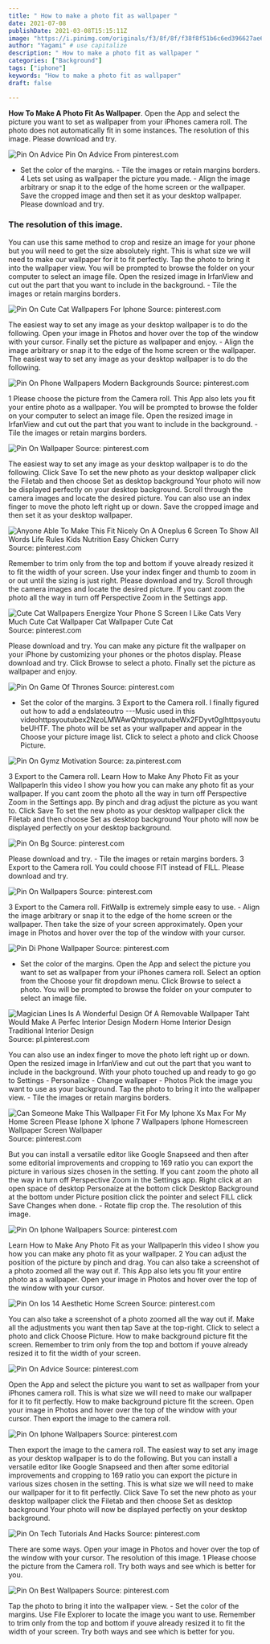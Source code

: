 ```yaml
---
title: " How to make a photo fit as wallpaper "
date: 2021-07-08
publishDate: 2021-03-08T15:15:11Z
image: "https://i.pinimg.com/originals/f3/8f/8f/f38f8f51b6c6ed396627ae614d327d9c.png"
author: "Yagami" # use capitalize
description: " How to make a photo fit as wallpaper "
categories: ["Background"]
tags: ["iphone"]
keywords: "How to make a photo fit as wallpaper"
draft: false

---
```



**How To Make A Photo Fit As Wallpaper**. Open the App and select the picture you want to set as wallpaper from your iPhones camera roll. The photo does not automatically fit in some instances. The resolution of this image. Please download and try.

![Pin On Advice](https://i.pinimg.com/736x/17/04/28/170428cb2e46cf3aa4eba804d764449e.jpg "Pin On Advice")
Pin On Advice From pinterest.com


- Set the color of the margins. - Tile the images or retain margins borders. 4 Lets set using as wallpaper the picture you made. - Align the image arbitrary or snap it to the edge of the home screen or the wallpaper. Save the cropped image and then set it as your desktop wallpaper. Please download and try.

### The resolution of this image.

You can use this same method to crop and resize an image for your phone but you will need to get the size absolutely right. This is what size we will need to make our wallpaper for it to fit perfectly. Tap the photo to bring it into the wallpaper view. You will be prompted to browse the folder on your computer to select an image file. Open the resized image in IrfanView and cut out the part that you want to include in the background. - Tile the images or retain margins borders.


![Pin On Cute Cat Wallpapers For Iphone](https://i.pinimg.com/originals/11/74/1f/11741f23b65cf2fe64da311d237a071d.jpg "Pin On Cute Cat Wallpapers For Iphone")
Source: pinterest.com

The easiest way to set any image as your desktop wallpaper is to do the following. Open your image in Photos and hover over the top of the window with your cursor. Finally set the picture as wallpaper and enjoy. - Align the image arbitrary or snap it to the edge of the home screen or the wallpaper. The easiest way to set any image as your desktop wallpaper is to do the following.

![Pin On Phone Wallpapers Modern Backgrounds](https://i.pinimg.com/originals/a0/7b/5e/a07b5e3042d79d013f2f3cbcd1761c15.png "Pin On Phone Wallpapers Modern Backgrounds")
Source: pinterest.com

1 Please choose the picture from the Camera roll. This App also lets you fit your entire photo as a wallpaper. You will be prompted to browse the folder on your computer to select an image file. Open the resized image in IrfanView and cut out the part that you want to include in the background. - Tile the images or retain margins borders.

![Pin On Wallpaper](https://i.pinimg.com/originals/17/12/72/171272098fe973b172384b5bc7d6a901.jpg "Pin On Wallpaper")
Source: pinterest.com

The easiest way to set any image as your desktop wallpaper is to do the following. Click Save To set the new photo as your desktop wallpaper click the Filetab and then choose Set as desktop background Your photo will now be displayed perfectly on your desktop background. Scroll through the camera images and locate the desired picture. You can also use an index finger to move the photo left right up or down. Save the cropped image and then set it as your desktop wallpaper.

![Anyone Able To Make This Fit Nicely On A Oneplus 6 Screen To Show All Words Life Rules Kids Nutrition Easy Chicken Curry](https://i.pinimg.com/originals/e6/36/1f/e6361fe7198b2d7af70cb72aa8938e03.jpg "Anyone Able To Make This Fit Nicely On A Oneplus 6 Screen To Show All Words Life Rules Kids Nutrition Easy Chicken Curry")
Source: pinterest.com

Remember to trim only from the top and bottom if youve already resized it to fit the width of your screen. Use your index finger and thumb to zoom in or out until the sizing is just right. Please download and try. Scroll through the camera images and locate the desired picture. If you cant zoom the photo all the way in turn off Perspective Zoom in the Settings app.

![Cute Cat Wallpapers Energize Your Phone S Screen I Like Cats Very Much Cute Cat Wallpaper Cat Wallpaper Cute Cat](https://i.pinimg.com/originals/04/f7/f2/04f7f27e48075dd9d10e8d9a517d2891.jpg "Cute Cat Wallpapers Energize Your Phone S Screen I Like Cats Very Much Cute Cat Wallpaper Cat Wallpaper Cute Cat")
Source: pinterest.com

Please download and try. You can make any picture fit the wallpaper on your iPhone by customizing your phones or the photos display. Please download and try. Click Browse to select a photo. Finally set the picture as wallpaper and enjoy.

![Pin On Game Of Thrones](https://i.pinimg.com/originals/a2/b1/32/a2b132606e32d735f58698de6997dc5b.jpg "Pin On Game Of Thrones")
Source: pinterest.com

- Set the color of the margins. 3 Export to the Camera roll. I finally figured out how to add a endslateoutro ---Music used in this videohttpsyoutubex2NzoLMWAwQhttpsyoutubeWx2FDyvt0gIhttpsyoutubeUHTF. The photo will be set as your wallpaper and appear in the Choose your picture image list. Click to select a photo and click Choose Picture.

![Pin On Gymz Motivation](https://i.pinimg.com/originals/f7/fc/4e/f7fc4ed3c0ceaa436d71cdca13e1f361.png "Pin On Gymz Motivation")
Source: za.pinterest.com

3 Export to the Camera roll. Learn How to Make Any Photo Fit as your WallpaperIn this video I show you how you can make any photo fit as your wallpaper. If you cant zoom the photo all the way in turn off Perspective Zoom in the Settings app. By pinch and drag adjust the picture as you want to. Click Save To set the new photo as your desktop wallpaper click the Filetab and then choose Set as desktop background Your photo will now be displayed perfectly on your desktop background.

![Pin On Bg](https://i.pinimg.com/originals/47/25/e7/4725e7be73ee01576562c1c4cb9f4982.jpg "Pin On Bg")
Source: pinterest.com

Please download and try. - Tile the images or retain margins borders. 3 Export to the Camera roll. You could choose FIT instead of FILL. Please download and try.

![Pin On Wallpapers](https://i.pinimg.com/736x/fc/8e/e2/fc8ee2aca7d210420a332c6e92061238.jpg "Pin On Wallpapers")
Source: pinterest.com

3 Export to the Camera roll. FitWallp is extremely simple easy to use. - Align the image arbitrary or snap it to the edge of the home screen or the wallpaper. Then take the size of your screen approximately. Open your image in Photos and hover over the top of the window with your cursor.

![Pin Di Phone Wallpaper](https://i.pinimg.com/originals/bf/39/2d/bf392d40e7084e14740ad4e0f357689a.jpg "Pin Di Phone Wallpaper")
Source: pinterest.com

- Set the color of the margins. Open the App and select the picture you want to set as wallpaper from your iPhones camera roll. Select an option from the Choose your fit dropdown menu. Click Browse to select a photo. You will be prompted to browse the folder on your computer to select an image file.

![Magician Lines Is A Wonderful Design Of A Removable Wallpaper Taht Would Make A Perfec Interior Design Modern Home Interior Design Traditional Interior Design](https://i.pinimg.com/originals/d4/85/48/d485489396baeaee5aaa873c3882b97d.png "Magician Lines Is A Wonderful Design Of A Removable Wallpaper Taht Would Make A Perfec Interior Design Modern Home Interior Design Traditional Interior Design")
Source: pl.pinterest.com

You can also use an index finger to move the photo left right up or down. Open the resized image in IrfanView and cut out the part that you want to include in the background. With your photo touched up and ready to go go to Settings - Personalize - Change wallpaper - Photos Pick the image you want to use as your background. Tap the photo to bring it into the wallpaper view. - Tile the images or retain margins borders.

![Can Someone Make This Wallpaper Fit For My Iphone Xs Max For My Home Screen Please Iphone X Iphone 7 Wallpapers Iphone Homescreen Wallpaper Screen Wallpaper](https://i.pinimg.com/originals/23/d7/44/23d744f1746da5d0936eaf80fea47a1e.jpg "Can Someone Make This Wallpaper Fit For My Iphone Xs Max For My Home Screen Please Iphone X Iphone 7 Wallpapers Iphone Homescreen Wallpaper Screen Wallpaper")
Source: pinterest.com

But you can install a versatile editor like Google Snapseed and then after some editorial improvements and cropping to 169 ratio you can export the picture in various sizes chosen in the setting. If you cant zoom the photo all the way in turn off Perspective Zoom in the Settings app. Right click at an open space of desktop Personaize at the bottom click Desktop Background at the bottom under Picture position click the pointer and select FILL click Save Changes when done. - Rotate flip crop the. The resolution of this image.

![Pin On Iphone Wallpapers](https://i.pinimg.com/originals/08/8e/46/088e4623c0365e88d8316813f868ecee.jpg "Pin On Iphone Wallpapers")
Source: pinterest.com

Learn How to Make Any Photo Fit as your WallpaperIn this video I show you how you can make any photo fit as your wallpaper. 2 You can adjust the position of the picture by pinch and drag. You can also take a screenshot of a photo zoomed all the way out if. This App also lets you fit your entire photo as a wallpaper. Open your image in Photos and hover over the top of the window with your cursor.

![Pin On Ios 14 Aesthetic Home Screen](https://i.pinimg.com/originals/39/ab/d4/39abd439cf43cb6e2dbe19feaf4ac3a2.jpg "Pin On Ios 14 Aesthetic Home Screen")
Source: pinterest.com

You can also take a screenshot of a photo zoomed all the way out if. Make all the adjustments you want then tap Save at the top-right. Click to select a photo and click Choose Picture. How to make background picture fit the screen. Remember to trim only from the top and bottom if youve already resized it to fit the width of your screen.

![Pin On Advice](https://i.pinimg.com/736x/17/04/28/170428cb2e46cf3aa4eba804d764449e.jpg "Pin On Advice")
Source: pinterest.com

Open the App and select the picture you want to set as wallpaper from your iPhones camera roll. This is what size we will need to make our wallpaper for it to fit perfectly. How to make background picture fit the screen. Open your image in Photos and hover over the top of the window with your cursor. Then export the image to the camera roll.

![Pin On Iphone Wallpapers](https://i.pinimg.com/474x/14/9a/70/149a70c1f76347ac92f12437be775a0d.jpg "Pin On Iphone Wallpapers")
Source: pinterest.com

Then export the image to the camera roll. The easiest way to set any image as your desktop wallpaper is to do the following. But you can install a versatile editor like Google Snapseed and then after some editorial improvements and cropping to 169 ratio you can export the picture in various sizes chosen in the setting. This is what size we will need to make our wallpaper for it to fit perfectly. Click Save To set the new photo as your desktop wallpaper click the Filetab and then choose Set as desktop background Your photo will now be displayed perfectly on your desktop background.

![Pin On Tech Tutorials And Hacks](https://i.pinimg.com/originals/5e/37/34/5e373492916810a2e71f7c4cee97a8b1.jpg "Pin On Tech Tutorials And Hacks")
Source: pinterest.com

There are some ways. Open your image in Photos and hover over the top of the window with your cursor. The resolution of this image. 1 Please choose the picture from the Camera roll. Try both ways and see which is better for you.

![Pin On Best Wallpapers](https://i.pinimg.com/originals/f3/8f/8f/f38f8f51b6c6ed396627ae614d327d9c.png "Pin On Best Wallpapers")
Source: pinterest.com

Tap the photo to bring it into the wallpaper view. - Set the color of the margins. Use File Explorer to locate the image you want to use. Remember to trim only from the top and bottom if youve already resized it to fit the width of your screen. Try both ways and see which is better for you.

